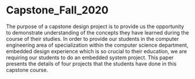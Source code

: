 # Capstone_Fall_2020

The purpose of a capstone design project is to provide us the opportunity to demonstrate understanding of the concepts they have learned during the course of their studies. In order to provide our students in the computer engineering area of specialization within the computer science department, embedded design experience which is so crucial to their education, we are requiring our students to do an embedded system project. This paper presents the details of four projects that the students have done in this capstone course.
